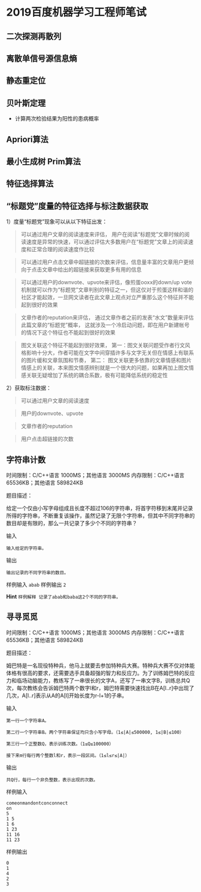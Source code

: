 # 2019百度机器学习工程师笔试

## 二次探测再散列

## 离散单信号源信息熵

## 静态重定位

## 贝叶斯定理

- 计算两次检验结果为阳性的患病概率

## Apriori算法

## 最小生成树 Prim算法

## 特征选择算法

## “标题党”度量的特征选择与标注数据获取

1）度量“标题党”现象可以从以下特征出发：

> 可以通过用户文章的阅读速度来评估， 用户在阅读“标题党”文章时候的阅读速度是异常的快速，可以通过评估大多数用户在“标题党”文章上的阅读速度和正常合理的阅读速度作比较

> 可以通过用户点击文章中超链接的次数来评估，信息量丰富的文章用户更倾向于点击文章中给出的超链接来获取更多有用的信息

> 可以通过用户的downvote、upvote来评估，像煎蛋ooxx的down/up vote机制就可以作为“标题党”文章判别的特征之一，但这仅对于煎蛋这样和谐的社区才能起效，一旦网文读者在此文章上观点对立严重那么这个特征并不能起到很好的效果

> 文章作者的reputation来评估， 通过文章作者之前的发表“水文”数量来评估此篇文章的“标题党”概率， 这就涉及一个冷启动问题，即在用户新建帐号的情况下这个特征也不能起到很好的效果

> 图文关联这个特征不能起到很好效果， 第一：图文关联问题受作者行文风格影响十分大，作者可能在文字中间穿插许多与文字无关但在情感上有联系的图片缓和文章氛围和节奏， 第二： 图文关联更多依靠的文章情感和图片情感上的关联，本来图文情感辨别就是一个很大的问题，如果再加上图文情感关联无疑增加了系统的耦合系数，极有可能降低系统的稳定性


2）获取标注数据： 

> 可以通过用户文章的阅读速度

> 用户的downvote、upvote

> 文章作者的reputation

> 用户点击超链接的次数

## 字符串计数

时间限制：C/C++语言 1000MS；其他语言 3000MS
内存限制：C/C++语言 65536KB；其他语言 589824KB

题目描述：

给定一个仅由小写字母组成且长度不超过106的字符串，将首字符移到末尾并记录所得的字符串，不断重复该操作，虽然记录了无限个字符串，但其中不同字符串的数目却是有限的，那么一共记录了多少个不同的字符串？

输入

`输入给定的字符串。`

输出

`输出记录的不同字符串的数目。`


样例输入
`abab`
样例输出
`2`

**Hint**
`样例解释 记录了abab和baba这2个不同的字符串。`

## 寻寻觅觅

时间限制：C/C++语言 1000MS；其他语言 3000MS
内存限制：C/C++语言 65536KB；其他语言 589824KB

题目描述：

姆巴特是一名现役特种兵，他马上就要去参加特种兵大赛。特种兵大赛不仅对体能体格有很高的要求，还需要选手具备超强的智力和反应力。为了训练姆巴特的反应力和临场动脑能力，教练写了一串很长的文字A，还写了一串文字B，训练总共Q次，每次教练会告诉姆巴特两个数字l和r，姆巴特需要快速找出B在A[l..r]中出现了几次，A[l..r]表示从A的A[l]开始长度为r-l+1的子串。

输入
```$xslt
第一行一个字符串A。

第二行一个字符串B。两个字符串保证均只含小写字母。（1≤|A|≤500000, 1≤|B|≤100）

第三行一个正整数Q，表示训练次数。（1≤Q≤100000）

接下来m行每行两个整数l和r，表示一段区间。（1≤l≤r≤|A|）
```

输出
```$xslt
共Q行，每行一个非负整数，表示出现的次数。
```


样例输入
```$xslt
comeonmandontconconnect
on
5
1 5
1 6
1 23
11 16
11 23
```

样例输出
```$xslt
0
1
4
2
3
```


